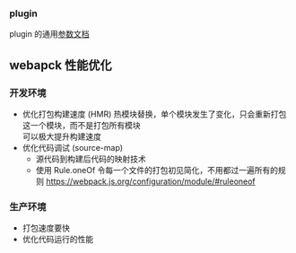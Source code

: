 ### plugin

plugin 的通用[参数文档](https://github.com/jantimon/html-webpack-plugin#options)

## webapck 性能优化

### 开发环境
* 优化打包构建速度 (HMR)
    热模块替换，单个模块发生了变化，只会重新打包这一个模块，而不是打包所有模块     
    可以极大提升构建速度     
* 优化代码调试 (source-map)
    * 源代码到构建后代码的映射技术
    * 使用 Rule.oneOf 令每一个文件的打包初见简化，不用都过一遍所有的规则 https://webpack.js.org/configuration/module/#ruleoneof

### 生产环境
* 打包速度要快     
* 优化代码运行的性能    